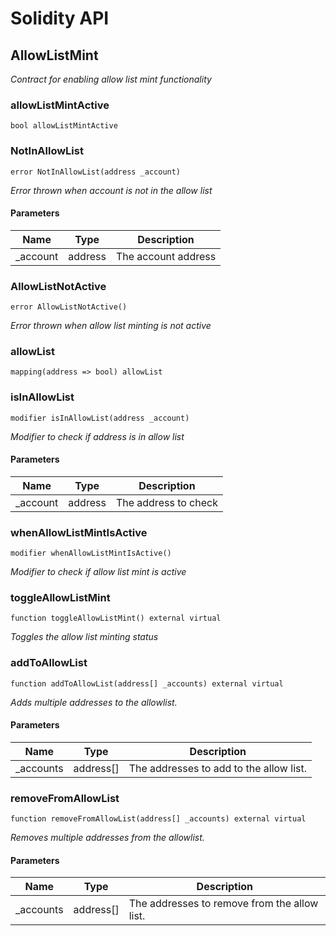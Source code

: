 # Solidity API

## AllowListMint

_Contract for enabling allow list mint functionality_

### allowListMintActive

```solidity
bool allowListMintActive
```

### NotInAllowList

```solidity
error NotInAllowList(address _account)
```

_Error thrown when account is not in the allow list_

#### Parameters

| Name | Type | Description |
| ---- | ---- | ----------- |
| _account | address | The account address |

### AllowListNotActive

```solidity
error AllowListNotActive()
```

_Error thrown when allow list minting is not active_

### allowList

```solidity
mapping(address => bool) allowList
```

### isInAllowList

```solidity
modifier isInAllowList(address _account)
```

_Modifier to check if address is in allow list_

#### Parameters

| Name | Type | Description |
| ---- | ---- | ----------- |
| _account | address | The address to check |

### whenAllowListMintIsActive

```solidity
modifier whenAllowListMintIsActive()
```

_Modifier to check if allow list mint is active_

### toggleAllowListMint

```solidity
function toggleAllowListMint() external virtual
```

_Toggles the allow list minting status_

### addToAllowList

```solidity
function addToAllowList(address[] _accounts) external virtual
```

_Adds multiple addresses to the allowlist._

#### Parameters

| Name | Type | Description |
| ---- | ---- | ----------- |
| _accounts | address[] | The addresses to add to the allow list. |

### removeFromAllowList

```solidity
function removeFromAllowList(address[] _accounts) external virtual
```

_Removes multiple addresses from the allowlist._

#### Parameters

| Name | Type | Description |
| ---- | ---- | ----------- |
| _accounts | address[] | The addresses to remove from the allow list. |


